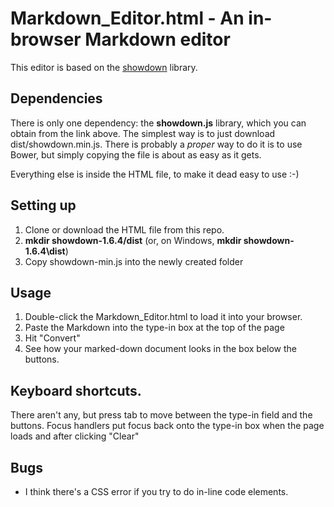 # Markdown_Editor.html - An in-browser Markdown editor

This editor is based on the [showdown](https://github.com/showdownjs/showdown)
library.

## Dependencies
There is only one dependency: the **showdown.js** library, which you can obtain
from the link above. The simplest way is to just download dist/showdown.min.js.
There is probably a _proper_ way to do it is to use Bower, but simply copying
the file is about as easy as it gets.

Everything else is inside the HTML file, to make it dead easy to use :-)

## Setting up
1. Clone or download the HTML file from this repo.
1. **mkdir showdown-1.6.4/dist**  (or, on Windows, **mkdir showdown-1.6.4\dist**)
1. Copy showdown-min.js into the newly created folder


## Usage
1. Double-click the Markdown_Editor.html to load it into your browser.
1. Paste the Markdown into the type-in box at the top of the page
1. Hit "Convert"
1. See how your marked-down document looks in the box below the buttons.

## Keyboard shortcuts.
There aren't any, but press tab to move between the type-in field and the 
buttons. Focus handlers put focus back onto the type-in box when the page
loads and after clicking "Clear"

## Bugs
* I think there's a CSS error if you try to do in-line code elements.
